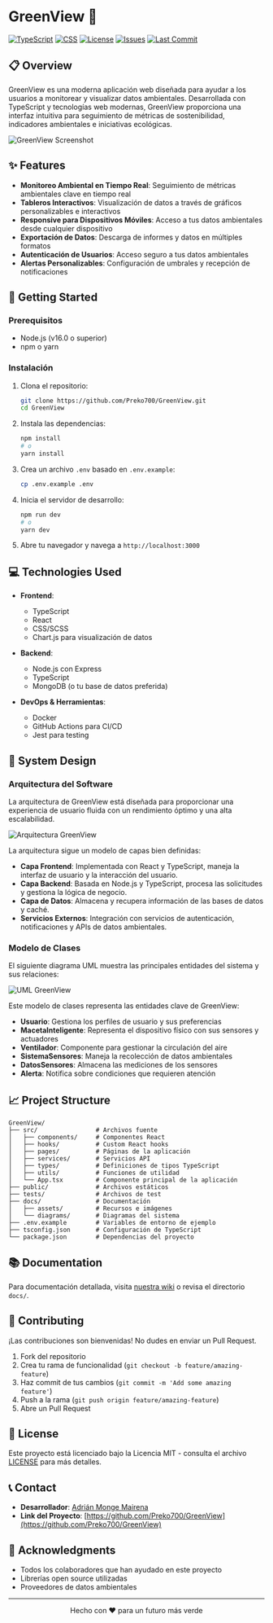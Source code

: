 # GreenView 🌿

[![TypeScript](https://img.shields.io/badge/TypeScript-98.1%25-3178C6?style=flat-square&logo=typescript)](https://www.typescriptlang.org/)
[![CSS](https://img.shields.io/badge/CSS-1.2%25-1572B6?style=flat-square&logo=css3)](https://developer.mozilla.org/en-US/docs/Web/CSS)
[![License](https://img.shields.io/github/license/Preko700/GreenView?style=flat-square)](LICENSE)
[![Issues](https://img.shields.io/github/issues/Preko700/GreenView?style=flat-square)](https://github.com/Preko700/GreenView/issues)
[![Last Commit](https://img.shields.io/github/last-commit/Preko700/GreenView?style=flat-square)](https://github.com/Preko700/GreenView/commits/main)

## 📋 Overview

GreenView es una moderna aplicación web diseñada para ayudar a los usuarios a monitorear y visualizar datos ambientales. Desarrollada con TypeScript y tecnologías web modernas, GreenView proporciona una interfaz intuitiva para seguimiento de métricas de sostenibilidad, indicadores ambientales e iniciativas ecológicas.

![GreenView Screenshot](docs/assets/screenshot.png)

## ✨ Features

- **Monitoreo Ambiental en Tiempo Real**: Seguimiento de métricas ambientales clave en tiempo real
- **Tableros Interactivos**: Visualización de datos a través de gráficos personalizables e interactivos
- **Responsive para Dispositivos Móviles**: Acceso a tus datos ambientales desde cualquier dispositivo
- **Exportación de Datos**: Descarga de informes y datos en múltiples formatos
- **Autenticación de Usuarios**: Acceso seguro a tus datos ambientales
- **Alertas Personalizables**: Configuración de umbrales y recepción de notificaciones

## 🚀 Getting Started

### Prerequisitos

- Node.js (v16.0 o superior)
- npm o yarn

### Instalación

1. Clona el repositorio:
   ```bash
   git clone https://github.com/Preko700/GreenView.git
   cd GreenView
   ```

2. Instala las dependencias:
   ```bash
   npm install
   # o
   yarn install
   ```

3. Crea un archivo `.env` basado en `.env.example`:
   ```bash
   cp .env.example .env
   ```

4. Inicia el servidor de desarrollo:
   ```bash
   npm run dev
   # o
   yarn dev
   ```

5. Abre tu navegador y navega a `http://localhost:3000`

## 💻 Technologies Used

- **Frontend**:
  - TypeScript
  - React
  - CSS/SCSS
  - Chart.js para visualización de datos

- **Backend**:
  - Node.js con Express
  - TypeScript
  - MongoDB (o tu base de datos preferida)

- **DevOps & Herramientas**:
  - Docker
  - GitHub Actions para CI/CD
  - Jest para testing

## 📐 System Design

### Arquitectura del Software

La arquitectura de GreenView está diseñada para proporcionar una experiencia de usuario fluida con un rendimiento óptimo y una alta escalabilidad.

![Arquitectura GreenView](docs/diagrams/Arquitectura%20Greenview.png)

La arquitectura sigue un modelo de capas bien definidas:
- **Capa Frontend**: Implementada con React y TypeScript, maneja la interfaz de usuario y la interacción del usuario.
- **Capa Backend**: Basada en Node.js y TypeScript, procesa las solicitudes y gestiona la lógica de negocio.
- **Capa de Datos**: Almacena y recupera información de las bases de datos y caché.
- **Servicios Externos**: Integración con servicios de autenticación, notificaciones y APIs de datos ambientales.

### Modelo de Clases

El siguiente diagrama UML muestra las principales entidades del sistema y sus relaciones:

![UML GreenView](docs/diagrams/UML%20Greenview.png)

Este modelo de clases representa las entidades clave de GreenView:
- **Usuario**: Gestiona los perfiles de usuario y sus preferencias
- **MacetaInteligente**: Representa el dispositivo físico con sus sensores y actuadores
- **Ventilador**: Componente para gestionar la circulación del aire
- **SistemaSensores**: Maneja la recolección de datos ambientales
- **DatosSensores**: Almacena las mediciones de los sensores
- **Alerta**: Notifica sobre condiciones que requieren atención

## 📈 Project Structure

```
GreenView/
├── src/                # Archivos fuente
│   ├── components/     # Componentes React
│   ├── hooks/          # Custom React hooks
│   ├── pages/          # Páginas de la aplicación
│   ├── services/       # Servicios API
│   ├── types/          # Definiciones de tipos TypeScript
│   ├── utils/          # Funciones de utilidad
│   └── App.tsx         # Componente principal de la aplicación
├── public/             # Archivos estáticos
├── tests/              # Archivos de test
├── docs/               # Documentación
│   ├── assets/         # Recursos e imágenes
│   └── diagrams/       # Diagramas del sistema
├── .env.example        # Variables de entorno de ejemplo
├── tsconfig.json       # Configuración de TypeScript
└── package.json        # Dependencias del proyecto
```

## 📚 Documentation

Para documentación detallada, visita [nuestra wiki](https://github.com/Preko700/GreenView/wiki) o revisa el directorio `docs/`.

## 🤝 Contributing

¡Las contribuciones son bienvenidas! No dudes en enviar un Pull Request.

1. Fork del repositorio
2. Crea tu rama de funcionalidad (`git checkout -b feature/amazing-feature`)
3. Haz commit de tus cambios (`git commit -m 'Add some amazing feature'`)
4. Push a la rama (`git push origin feature/amazing-feature`)
5. Abre un Pull Request

## 📄 License

Este proyecto está licenciado bajo la Licencia MIT - consulta el archivo [LICENSE](LICENSE) para más detalles.

## 📞 Contact

- **Desarrollador**: [Adrián Monge Mairena](https://github.com/Preko700)
- **Link del Proyecto**: [https://github.com/Preko700/GreenView](https://github.com/Preko700/GreenView)

## 🙏 Acknowledgments

- Todos los colaboradores que han ayudado en este proyecto
- Librerías open source utilizadas
- Proveedores de datos ambientales

---

<p align="center">Hecho con ❤️ para un futuro más verde</p>
